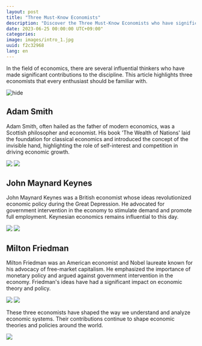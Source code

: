 ```yaml
---
layout: post
title: "Three Must-Know Economists"
description: "Discover the Three Must-Know Economists who have significantly influenced the field of economics. Learn about Adam Smith, the father of modern economics, and his groundbreaking concept of the invisible hand. Explore the economic policies revolutionized by British economist John Maynard Keynes during the Great Depression. Uncover the ideas of American economist Milton Friedman, emphasizing free-market capitalism and limited government intervention. These influential thinkers continue to shape economic theories and policies globally. #BestEconomist #AdamSmith #Keynes #MiltonFriedman #EconomicThinkers #EconomicPolicies #InvisibleHand #EconomicTheory"
date: 2023-06-25 00:00:00 UTC+09:00"
categories: 
image: images/intro_1.jpg
uuid: f2c32968
lang: en
---
```


In the field of economics, there are several influential thinkers who have made significant contributions to the discipline. This article highlights three economists that every enthusiast should be familiar with.

![hide](images/intro_1.jpg)


## Adam Smith
Adam Smith, often hailed as the father of modern economics, was a Scottish philosopher and economist. His book 'The Wealth of Nations' laid the foundation for classical economics and introduced the concept of the invisible hand, highlighting the role of self-interest and competition in driving economic growth.

![](images/main1_2.jpg)
![](images/main1_4.jpg)


## John Maynard Keynes
John Maynard Keynes was a British economist whose ideas revolutionized economic policy during the Great Depression. He advocated for government intervention in the economy to stimulate demand and promote full employment. Keynesian economics remains influential to this day.

![](images/main2_2.jpg)
![](images/main2_4.jpg)


## Milton Friedman
Milton Friedman was an American economist and Nobel laureate known for his advocacy of free-market capitalism. He emphasized the importance of monetary policy and argued against government intervention in the economy. Friedman's ideas have had a significant impact on economic theory and policy.

![](images/main3_2.jpg)
![](images/main3_3.jpg)




These three economists have shaped the way we understand and analyze economic systems. Their contributions continue to shape economic theories and policies around the world.

![](images/intro_2.jpg)